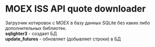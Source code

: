 # MOEX ISS API quote downloader

Загрузчик котировок с MOEX в базу данных SQLite без каких либо дополнительных библиотек.  
**sqlighter3** - создает БД  
**update_futures** - обновляет (добывляет строки) в БД  
